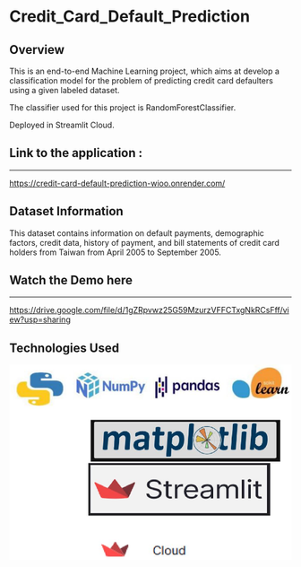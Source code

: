 # Credit_Card_Default_Prediction

 
## Overview

This is an end-to-end Machine Learning project, which aims at develop a classification model for the problem of predicting credit card defaulters using a given labeled dataset.

The classifier used for this project is RandomForestClassifier.

Deployed in Streamlit Cloud.

## Link to the application :
*****************************
https://credit-card-default-prediction-wioo.onrender.com/

## Dataset Information
This dataset contains information on default payments, demographic factors, credit data, history of payment, and bill statements of credit card holders
from Taiwan from April 2005 to September 2005.

 ## Watch the Demo here
******************************
https://drive.google.com/file/d/1gZRpvwz25G59MzurzVFFCTxgNkRCsFff/view?usp=sharing



## Technologies Used

![image](Capture.JPG)


